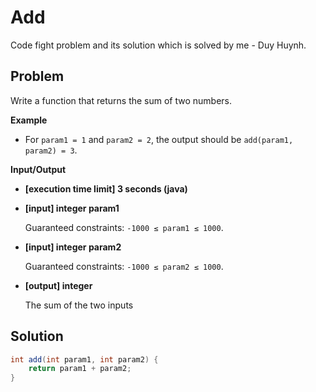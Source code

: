 # Add

 Code fight problem and its solution which is solved by me - Duy Huynh.
 
## Problem

Write a function that returns the sum of two numbers.

**Example**

* For `param1 = 1` and `param2 = 2`, the output should be
 `add(param1, param2) = 3`.

**Input/Output**

* **[execution time limit] 3 seconds (java)**

* **[input] integer param1**

    Guaranteed constraints:
    `-1000 ≤ param1 ≤ 1000`.

* **[input] integer param2**

    Guaranteed constraints:
    `-1000 ≤ param2 ≤ 1000`.

* **[output] integer**

    The sum of the two inputs

## Solution


```Java
int add(int param1, int param2) {
    return param1 + param2;
}
```

